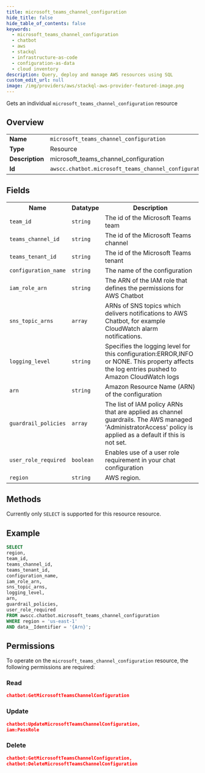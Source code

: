 ```yaml
---
title: microsoft_teams_channel_configuration
hide_title: false
hide_table_of_contents: false
keywords:
  - microsoft_teams_channel_configuration
  - chatbot
  - aws
  - stackql
  - infrastructure-as-code
  - configuration-as-data
  - cloud inventory
description: Query, deploy and manage AWS resources using SQL
custom_edit_url: null
image: /img/providers/aws/stackql-aws-provider-featured-image.png
---
```

Gets an individual <code>microsoft_teams_channel_configuration</code> resource

## Overview
<table><tbody>
<tr><td><b>Name</b></td><td><code>microsoft_teams_channel_configuration</code></td></tr>
<tr><td><b>Type</b></td><td>Resource</td></tr>
<tr><td><b>Description</b></td><td>microsoft_teams_channel_configuration</td></tr>
<tr><td><b>Id</b></td><td><code>awscc.chatbot.microsoft_teams_channel_configuration</code></td></tr>
</tbody></table>

## Fields
<table><tbody>
<tr><th>Name</th><th>Datatype</th><th>Description</th></tr>
<tr><td><code>team_id</code></td><td><code>string</code></td><td>The id of the Microsoft Teams team</td></tr>
<tr><td><code>teams_channel_id</code></td><td><code>string</code></td><td>The id of the Microsoft Teams channel</td></tr>
<tr><td><code>teams_tenant_id</code></td><td><code>string</code></td><td>The id of the Microsoft Teams tenant</td></tr>
<tr><td><code>configuration_name</code></td><td><code>string</code></td><td>The name of the configuration</td></tr>
<tr><td><code>iam_role_arn</code></td><td><code>string</code></td><td>The ARN of the IAM role that defines the permissions for AWS Chatbot</td></tr>
<tr><td><code>sns_topic_arns</code></td><td><code>array</code></td><td>ARNs of SNS topics which delivers notifications to AWS Chatbot, for example CloudWatch alarm notifications.</td></tr>
<tr><td><code>logging_level</code></td><td><code>string</code></td><td>Specifies the logging level for this configuration:ERROR,INFO or NONE. This property affects the log entries pushed to Amazon CloudWatch logs</td></tr>
<tr><td><code>arn</code></td><td><code>string</code></td><td>Amazon Resource Name (ARN) of the configuration</td></tr>
<tr><td><code>guardrail_policies</code></td><td><code>array</code></td><td>The list of IAM policy ARNs that are applied as channel guardrails. The AWS managed 'AdministratorAccess' policy is applied as a default if this is not set.</td></tr>
<tr><td><code>user_role_required</code></td><td><code>boolean</code></td><td>Enables use of a user role requirement in your chat configuration</td></tr>
<tr><td><code>region</code></td><td><code>string</code></td><td>AWS region.</td></tr>

</tbody></table>

## Methods
Currently only <code>SELECT</code> is supported for this resource resource.

## Example
```sql
SELECT
region,
team_id,
teams_channel_id,
teams_tenant_id,
configuration_name,
iam_role_arn,
sns_topic_arns,
logging_level,
arn,
guardrail_policies,
user_role_required
FROM awscc.chatbot.microsoft_teams_channel_configuration
WHERE region = 'us-east-1'
AND data__Identifier = '{Arn}';
```

## Permissions

To operate on the <code>microsoft_teams_channel_configuration</code> resource, the following permissions are required:

### Read
```json
chatbot:GetMicrosoftTeamsChannelConfiguration
```

### Update
```json
chatbot:UpdateMicrosoftTeamsChannelConfiguration,
iam:PassRole
```

### Delete
```json
chatbot:GetMicrosoftTeamsChannelConfiguration,
chatbot:DeleteMicrosoftTeamsChannelConfiguration
```

